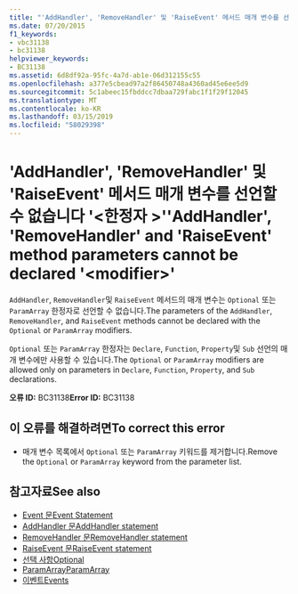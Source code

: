 ```yaml
---
title: "'AddHandler', 'RemoveHandler' 및 'RaiseEvent' 메서드 매개 변수를 선언할 수 없습니다 '<modifier>'"
ms.date: 07/20/2015
f1_keywords:
- vbc31138
- bc31138
helpviewer_keywords:
- BC31138
ms.assetid: 6d8df92a-95fc-4a7d-ab1e-06d312155c55
ms.openlocfilehash: a377e5cbead97a2f86450748a4360ad45e6ee5d9
ms.sourcegitcommit: 5c1abeec15fbddcc7dbaa729fabc1f1f29f12045
ms.translationtype: MT
ms.contentlocale: ko-KR
ms.lasthandoff: 03/15/2019
ms.locfileid: "58029398"
---
```

# <a name="addhandler-removehandler-and-raiseevent-method-parameters-cannot-be-declared-modifier"></a><span data-ttu-id="3c7bb-102">'AddHandler', 'RemoveHandler' 및 'RaiseEvent' 메서드 매개 변수를 선언할 수 없습니다 '\<한정자 >'</span><span class="sxs-lookup"><span data-stu-id="3c7bb-102">'AddHandler', 'RemoveHandler' and 'RaiseEvent' method parameters cannot be declared '\<modifier>'</span></span>
<span data-ttu-id="3c7bb-103">`AddHandler`, `RemoveHandler`및 `RaiseEvent` 메서드의 매개 변수는 `Optional` 또는 `ParamArray` 한정자로 선언할 수 없습니다.</span><span class="sxs-lookup"><span data-stu-id="3c7bb-103">The parameters of the `AddHandler`, `RemoveHandler`, and `RaiseEvent` methods cannot be declared with the `Optional` or `ParamArray` modifiers.</span></span>  
  
 <span data-ttu-id="3c7bb-104">`Optional` 또는 `ParamArray` 한정자는 `Declare`, `Function`, `Property`및 `Sub` 선언의 매개 변수에만 사용할 수 있습니다.</span><span class="sxs-lookup"><span data-stu-id="3c7bb-104">The `Optional` or `ParamArray` modifiers are allowed only on parameters in `Declare`, `Function`, `Property`, and `Sub` declarations.</span></span>  
  
 <span data-ttu-id="3c7bb-105">**오류 ID:** BC31138</span><span class="sxs-lookup"><span data-stu-id="3c7bb-105">**Error ID:** BC31138</span></span>  
  
## <a name="to-correct-this-error"></a><span data-ttu-id="3c7bb-106">이 오류를 해결하려면</span><span class="sxs-lookup"><span data-stu-id="3c7bb-106">To correct this error</span></span>  
  
-   <span data-ttu-id="3c7bb-107">매개 변수 목록에서 `Optional` 또는 `ParamArray` 키워드를 제거합니다.</span><span class="sxs-lookup"><span data-stu-id="3c7bb-107">Remove the `Optional` or `ParamArray` keyword from the parameter list.</span></span>  
  
## <a name="see-also"></a><span data-ttu-id="3c7bb-108">참고자료</span><span class="sxs-lookup"><span data-stu-id="3c7bb-108">See also</span></span>

- [<span data-ttu-id="3c7bb-109">Event 문</span><span class="sxs-lookup"><span data-stu-id="3c7bb-109">Event Statement</span></span>](../../visual-basic/language-reference/statements/event-statement.md)
- [<span data-ttu-id="3c7bb-110">AddHandler 문</span><span class="sxs-lookup"><span data-stu-id="3c7bb-110">AddHandler statement</span></span>](~/docs/visual-basic/language-reference/statements/addhandler-statement.md)
- [<span data-ttu-id="3c7bb-111">RemoveHandler 문</span><span class="sxs-lookup"><span data-stu-id="3c7bb-111">RemoveHandler statement</span></span>](~/docs/visual-basic/language-reference/statements/removehandler-statement.md)
- [<span data-ttu-id="3c7bb-112">RaiseEvent 문</span><span class="sxs-lookup"><span data-stu-id="3c7bb-112">RaiseEvent statement</span></span>](~/docs/visual-basic/language-reference/statements/raiseevent-statement.md)
- [<span data-ttu-id="3c7bb-113">선택 사항</span><span class="sxs-lookup"><span data-stu-id="3c7bb-113">Optional</span></span>](../../visual-basic/language-reference/modifiers/optional.md)
- [<span data-ttu-id="3c7bb-114">ParamArray</span><span class="sxs-lookup"><span data-stu-id="3c7bb-114">ParamArray</span></span>](../../visual-basic/language-reference/modifiers/paramarray.md)
- [<span data-ttu-id="3c7bb-115">이벤트</span><span class="sxs-lookup"><span data-stu-id="3c7bb-115">Events</span></span>](../../visual-basic/programming-guide/language-features/events/index.md)
